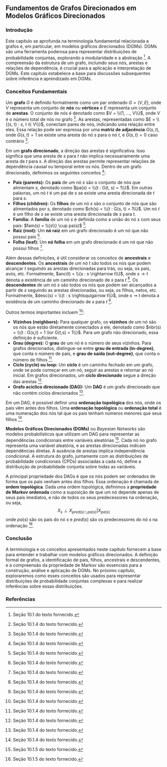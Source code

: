 ## Fundamentos de Grafos Direcionados em Modelos Gráficos Direcionados

### Introdução
Este capítulo se aprofunda na terminologia fundamental relacionada a grafos e, em particular, em modelos gráficos direcionados (DGMs). DGMs são uma ferramenta poderosa para representar distribuições de probabilidade conjuntas, explorando a modularidade e a abstração [^1]. A compreensão da estrutura de um grafo, incluindo seus nós, arestas e relações de dependência, é crucial para a aplicação e interpretação de DGMs. Este capítulo estabelece a base para discussões subsequentes sobre inferência e aprendizado em DGMs.

### Conceitos Fundamentais

Um **grafo** $G$ é definido formalmente como um par ordenado $G = (V, E)$, onde $V$ representa um conjunto de **nós** ou **vértices** e $E$ representa um conjunto de **arestas**. O conjunto de nós é denotado como $V = \\{1, ..., V\\}$, onde $V$ é o número total de nós no grafo [^3]. As arestas, representadas como $E = \\{(s, t) : s, t ∈ V\\}$, conectam pares de nós, indicando uma relação entre eles. Essa relação pode ser expressa por uma **matriz de adjacência** $G(s, t)$, onde $G(s, t) = 1$ se existe uma aresta do nó $s$ para o nó $t$, e $G(s, t) = 0$ caso contrário [^3].

Em um **grafo direcionado**, a direção das arestas é significativa. Isso significa que uma aresta de $s$ para $t$ não implica necessariamente uma aresta de $t$ para $s$. A direção das arestas permite representar relações de dependência causal ou temporal entre os nós. Dentro de um grafo direcionado, definimos os seguintes conceitos [^3]:

*   **Pais (parents):** Os **pais** de um nó $s$ são o conjunto de nós que alimentam $s$, denotado como $pa(s) = \\{t : G(t, s) = 1\\}$. Em outras palavras, um nó $t$ é um pai de $s$ se existe uma aresta direcionada de $t$ para $s$.
*   **Filhos (children):** Os **filhos** de um nó $s$ são o conjunto de nós que são alimentados por $s$, denotado como $ch(s) = \\{t : G(s, t) = 1\\}$. Um nó $t$ é um filho de $s$ se existe uma aresta direcionada de $s$ para $t$.
*   **Família:** A **família** de um nó $s$ é definida como a união do nó $s$ com seus pais: $fam(s) = \\{s\\} \cup pa(s)$ [^3].
*   **Raiz (root):** Um **nó raiz** em um grafo direcionado é um nó que não possui pais [^3].
*   **Folha (leaf):** Um **nó folha** em um grafo direcionado é um nó que não possui filhos [^3].

Além dessas definições, é útil considerar os conceitos de **ancestrais** e **descendentes**. Os **ancestrais** de um nó $t$ são todos os nós que podem alcançar $t$ seguindo as arestas direcionadas para trás, ou seja, os pais, avós, etc. Formalmente, $anc(t) = \\{s : s \rightarrow t\\}$, onde $s \rightarrow t$ denota a existência de um caminho direcionado de $s$ para $t$ [^3]. Os **descendentes** de um nó $s$ são todos os nós que podem ser alcançados a partir de $s$ seguindo as arestas direcionadas, ou seja, os filhos, netos, etc. Formalmente, $desc(s) = \\{t : s \rightsquigarrow t\\}$, onde $s \rightsquigarrow t$ denota a existência de um caminho direcionado de $s$ para $t$ [^3].

Outros termos importantes incluem [^3]:

*   **Vizinhos (neighbors):** Para qualquer grafo, os **vizinhos** de um nó são os nós que estão diretamente conectados a ele, denotado como $nbr(s) = \\{t : G(s,t) = 1 \lor G(t,s) = 1\\}$. Para um grafo não direcionado, essa definição é suficiente.
*   **Grau (degree):** O **grau** de um nó é o número de seus vizinhos. Para grafos direcionados, distingue-se entre **grau de entrada (in-degree)**, que conta o número de pais, e **grau de saída (out-degree)**, que conta o número de filhos [^3].
*   **Ciclo (cycle) ou loop:** Um **ciclo** é um caminho fechado em um grafo, onde se pode começar em um nó, seguir as arestas e retornar ao nó inicial. Em grafos direcionados, um **ciclo direcionado** segue a direção das arestas [^3].
*   **Grafo acíclico direcionado (DAG):** Um **DAG** é um grafo direcionado que não contém ciclos direcionados [^3].

Em um DAG, é possível definir uma **ordenação topológica** dos nós, onde os pais vêm antes dos filhos. Uma **ordenação topológica** ou **ordenação total** é uma numeração dos nós tal que os pais tenham números menores que seus filhos [^3].

**Modelos Gráficos Direcionados (DGMs)** ou *Bayesian Networks* são modelos probabilísticos que utilizam um DAG para representar as dependências condicionais entre variáveis aleatórias [^4]. Cada nó no grafo representa uma variável aleatória, e as arestas direcionadas indicam dependências diretas. A ausência de arestas implica independência condicional. A estrutura do grafo, juntamente com as distribuições de probabilidade condicionais (CPDs) associadas a cada nó, define a distribuição de probabilidade conjunta sobre todas as variáveis.

A principal propriedade dos DAGs é que os nós podem ser ordenados de forma que os pais venham antes dos filhos. Essa ordenação é chamada de **ordem topológica**. Dada uma ordem topológica, definimos a **propriedade de Markov ordenada** como a suposição de que um nó depende apenas de seus pais imediatos, e não de todos os seus predecessores na ordenação, ou seja,
$$X_s \perp X_{pred(s) \setminus pa(s)} | X_{pa(s)}$$
onde $pa(s)$ são os pais do nó $s$ e $pred(s)$ são os predecessores do nó $s$ na ordenação [^4].

### Conclusão

A terminologia e os conceitos apresentados neste capítulo fornecem a base para entender e trabalhar com modelos gráficos direcionados. A definição formal de grafos, a identificação de pais, filhos, ancestrais e descendentes, e a compreensão da propriedade de Markov são essenciais para a construção, análise e aplicação de DGMs. No próximo capítulo, exploraremos como esses conceitos são usados para representar distribuições de probabilidade conjuntas complexas e para realizar inferências sobre essas distribuições.

### Referências
[^1]: Seção 10.1 do texto fornecido.
[^3]: Seção 10.1.4 do texto fornecido.
[^4]: Seção 10.1.5 do texto fornecido.

<!-- END -->